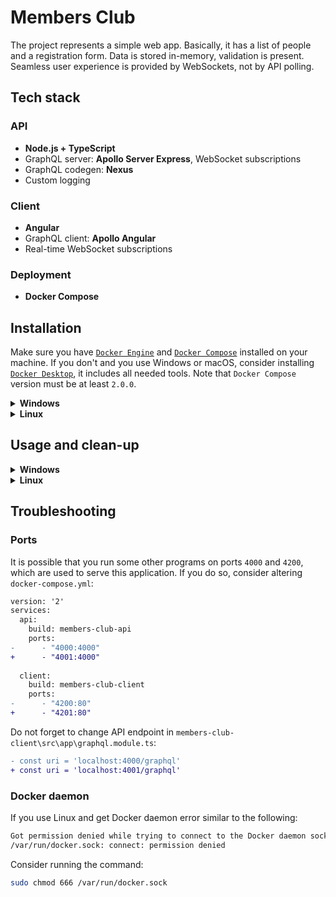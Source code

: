 # Members Club

The project represents a simple web app. Basically, it has a list of people and a registration form. Data is stored in-memory, validation is present. Seamless user experience is provided by WebSockets, not by API polling.

## Tech stack

### API
* **Node.js + TypeScript**
* GraphQL server: **Apollo Server Express**, WebSocket subscriptions
* GraphQL codegen: **Nexus**
* Custom logging

### Client
* **Angular**
* GraphQL client: **Apollo Angular**
* Real-time WebSocket subscriptions

### Deployment
* **Docker Compose**

## Installation

Make sure you have [`Docker Engine`](https://docs.docker.com/engine/) and [`Docker Compose`](https://docs.docker.com/compose/install/) installed on your machine. If you don't and you use Windows or macOS, consider installing [`Docker Desktop`](https://docs.docker.com/get-docker/), it includes all needed tools. Note that `Docker Compose` version must be at least `2.0.0`.

<details><summary><b>Windows</b></summary>

1. Verify installation of `Docker` and `Docker Compose` 2.0.0+:
    ```bash
    docker -v && docker-compose -v
    ```
    
2. Clone the repository:
    ```bash
    git clone https://github.com/VengerAndrey/MembersClub.git
    ```

3. Navigate inside the repository directory:
    ```bash
    cd MembersClub
    ```

4. Start the application with the command:
    ```bash
    docker-compose up -d
    ```

5. Wait a few seconds after containers are created and then navigate to [`localhost:4200`](http://localhost:4200/).

</details>

<details><summary><b>Linux</b></summary>

1. Verify installation of `Docker` and `Docker Compose` 2.0.0+:
    ```bash
    docker version && docker compose version
    ```
    
2. Clone the repository:
    ```bash
    git clone https://github.com/VengerAndrey/MembersClub.git
    ```

3. Navigate inside the repository directory:
    ```bash
    cd MembersClub
    ```

4. Start the application with the command:
    ```bash
    docker compose up -d
    ```

5. Wait a few seconds after containers are created and then navigate to [`localhost:4200`](http://localhost:4200/).

</details>

## Usage and clean-up

<details><summary><b>Windows</b></summary>

To see logs run the following command:
```bash
docker-compose logs api
```

To stop application run:
```bash
docker-compose down
```
You can restart it with mentioned `up` command. If you want to run it as a foreground process and view all logs you may omit `-d` flag.

To clean up run:
```bash
docker-compose down -v --rmi all --remove-orphans
```

</details>

<details><summary><b>Linux</b></summary>

To see logs run the following command:
```bash
docker compose logs api
```

To stop application run:
```bash
docker compose down
```
You can restart it with mentioned `up` command. If you want to run it as a foreground process and view all logs you may omit `-d` flag.

To clean up run:
```bash
docker compose down -v --rmi all --remove-orphans
```

</details>

## Troubleshooting

### Ports
It is possible that you run some other programs on ports `4000` and `4200`, which are used to serve this application. If you do so, consider altering `docker-compose.yml`:
```diff
version: '2'
services:
  api:
    build: members-club-api
    ports:
-      - "4000:4000"
+      - "4001:4000"
  
  client:
    build: members-club-client
    ports:
-      - "4200:80"
+      - "4201:80"
```

Do not forget to change API endpoint in `members-club-client\src\app\graphql.module.ts`:
```diff
- const uri = 'localhost:4000/graphql'
+ const uri = 'localhost:4001/graphql'
```

### Docker daemon
If you use Linux and get Docker daemon error similar to the following:
```bash
Got permission denied while trying to connect to the Docker daemon socket at unix
/var/run/docker.sock: connect: permission denied
```

Consider running the command:
```bash
sudo chmod 666 /var/run/docker.sock
```